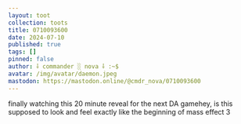 ```yaml
---
layout: toot
collection: toots
title: 0710093600
date: 2024-07-10
published: true
tags: []
pinned: false
author: ⸸ commander ░ nova ⸸ :~$
avatar: /img/avatar/daemon.jpeg
mastodon: https://mastodon.online/@cmdr_nova/0710093600
---
```


finally watching this 20 minute reveal for the next DA gamehey, is this supposed to look and feel exactly like the beginning of mass effect 3
